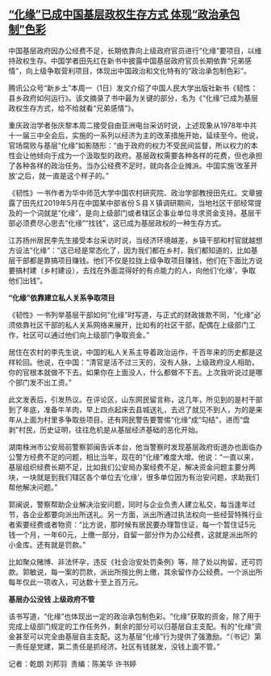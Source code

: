 <!--1712040368000-->
[“化缘”已成中国基层政权生存方式 体现“政治承包制”色彩](https://www.rfa.org/mandarin/yataibaodao/zhengzhi/ql1-04022024024010.html)
------

<p><span style="font-weight: 400;">中国基层政府因办公经费不足，长期依靠向上级政府官员进行“化缘”要项目，以维持政权生存。中国学者田先红在新书中披露中国基层政府官员长期依靠“兄弟感情”，向上级争取营利项目，体现出中国政治和文化特有的“政治承包制色彩”。</span></p><p><span style="font-weight: 400;">腾讯公众号“新乡土”本周一（1日）发文介绍了中国人民大学出版社新书《韧性：县乡政府如何运行》。该文摘录了书中最为关键的部分，名为《“化缘”已成为基层政权生存方式，给不给就看“兄弟感情”》。 </span></p><p></p><p><span style="font-weight: 400;">重庆政治学者张庆黎本周二接受自由亚洲电台采访时说，上述现象从1978年中共十一届三中全会后，实施的一系列以经济为主的改革措施开始，延续至今。他说，官场腐败与基层“化缘”如影随形：“由于政府的权力不受民间监督，所以权力的本性会让他倾向于成为一个汲取型的政府。基层政权需要各种各样的花费，但也承担了各种各样的政治任务。当办公经费不足时，就向各企业摊派。中国实施‘改革开放’之后，就一直是这个样子的。”</span></p><p></p><p><span style="font-weight: 400;">《韧性》一书作者为华中师范大学中国农村研究院、政治学部教授田先红。文章披露了田先红2019年5月在中国某中部省份Ｓ县Ｘ镇调研期间，当地社区干部经常提及的一个词就是“化缘”，是向上级部门或者辖区企事业单位寻求资金支持。基层干部必须费尽心思去“化缘”“找钱”，这已成为基层政权的一种生存方式。</span></p><p></p><p><span style="font-weight: 400;">江苏扬州居民李先生接受本台采访时说，当经济环境越差，乡镇干部和村官就越想方设法“化缘”：“这已经是常态化了，因为我们都在乡村，我们都知道的，比如基层干部都是靠搞项目赚钱。他们不仅是拉拢上级争取项目赚钱，他们在下面比方说要搞村建（乡村建设），去找在外面混得好的有点能力的人，向他们‘化缘’，争取他们出钱”。</span></p><p></p><p><b>“化缘”依靠建立私人关系争取项目</b></p><p></p><p><span style="font-weight: 400;">《韧性》一书列举基层干部如何“化缘”时写道，与正式的财政拨款不同，“化缘”必须依靠社区干部的私人关系网络来展开，比如有的社区干部，配偶在上级部门工作，社区可以通过他们向上级部门争取资金。”</span></p><p></p><p><span style="font-weight: 400;">居住在农村的李先生说，中国的私人关系主导着政治运作，千百年来的历史都是这样轮回。他说，在中国：“清官是活不过三天的，没有人脉，上级政府没人相助，你的官根本就做不下去。如果你在上面没人，什么都做不下去。上次我听说过是哪个部门发不出工资。”</span></p><p></p><p><span style="font-weight: 400;">此文发表后，引发热议。在评论区，山东网民留言称，这几年，所见到的是村干部到了年底，准备牛羊肉，早上四点起床去县城送礼，去迟了就见不到人，为的是来年从上面为村里多争取些项目。还有网民警告要警惕“化缘”成“勾结”，进而“盘剥”村民，历史证明，往往危机是从基层经济基础的恶化开始。</span></p><p></p><p><span style="font-weight: 400;">湖南株洲市公安局前警察郭闽告诉本台，他当警察时发现基层政府街道办也面临办公警方经费不足的问题，相比当年，现在的“化缘”难度大增。他说：“一直以来，基层组织经费长期不足，比如我们公安局办案经费不足，解决资金问题主要分两块，一块就是到我们辖区各个单位去‘化缘’，很多单位因为有治安问题，求助我们帮他解决问题。”</span></p><p></p><p><span style="font-weight: 400;">郭闽说，警察帮助企业解决治安问题，同时与企业负责人建立私交，每当逢年过节，各企业都要向派出所送礼。另一方面，派出所通过执法权向一些经营特殊行业者索要经费或者物资：“比方说，那时候有居民要办理暂住证，每一个暂住证5元钱一个月，一年60元，上缴一部分，自留一部分作为办公经费，这就是派出所的小金库。还有就是罚款。”</span></p><p></p><p><span style="font-weight: 400;">比如聚众赌博、非法怀孕，违反《社会治安处罚条例》等，除了处以拘留，还可罚款。郭敏说，每一案的罚款，派出所按比例上缴，其余留作办公经费。一个派出所每年仅此一项收入，可达数十至上百万元。</span></p><p></p><p><b>基层办公没钱 上级政府不管</b></p><p></p><p><span style="font-weight: 400;">该书写道，“化缘”也体现出一定的政治承包制色彩。“化缘”获取的资金，除了用于完成上级部门规定的工作任务外，剩余的部分可以归基层自主支配。有的“化缘”资金甚至可以完全由基层自主支配。这为基层“化缘”行为提供了强激励。“（书记）第一责任是党建，第二责任是抓经济。社区有钱就发，没钱上面不管。”</span></p><p></p><p><span style="font-weight: 400;">记者：乾朗 刘邦羽  责编：陈美华 许书婷</span></p><p><br style="font-weight: 400;"/><br style="font-weight: 400;"/></p>
